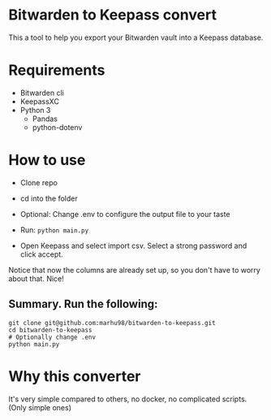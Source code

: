 # Bitwarden to Keepass convert

This a tool to help you export your Bitwarden vault into a Keepass database.

# Requirements

- Bitwarden cli
- KeepassXC
- Python 3
    - Pandas
    - python-dotenv

# How to use

- Clone repo

- cd into the folder

- Optional: Change .env to configure the output file to your taste

- Run: `python main.py`

- Open Keepass and select import csv. Select a strong password and click accept.

Notice that now the columns are already set up, so you don't have to worry about that. Nice!


## Summary. Run the following:

```
git clone git@github.com:marhu98/bitwarden-to-keepass.git
cd bitwarden-to-keepass
# Optionally change .env
python main.py
```

# Why this converter

It's very simple compared to others, no docker, no complicated scripts. (Only simple ones)
